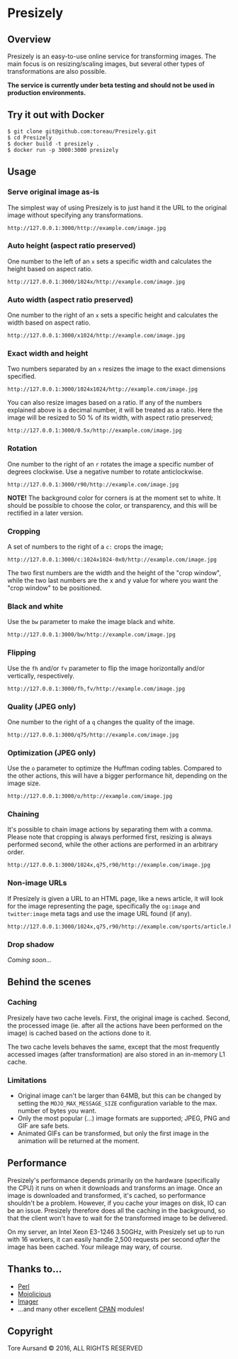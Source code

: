 # Presizely

## Overview

Presizely is an easy-to-use online service for transforming images. The main focus is on resizing/scaling images, but several other types of transformations are also possible.

**The service is currently under beta testing and should not be used in production environments.**

## Try it out with Docker

```
$ git clone git@github.com:toreau/Presizely.git
$ cd Presizely
$ docker build -t presizely .
$ docker run -p 3000:3000 presizely
```

## Usage

### Serve original image as-is

The simplest way of using Presizely is to just hand it the URL to the original image without specifying any transformations.

```
http://127.0.0.1:3000/http://example.com/image.jpg
```

### Auto height (aspect ratio preserved)

One number to the left of an `x` sets a specific width and calculates the height based on aspect ratio.

```
http://127.0.0.1:3000/1024x/http://example.com/image.jpg
```

### Auto width (aspect ratio preserved)

One number to the right of an `x` sets a specific height and calculates the width based on aspect ratio.

```
http://127.0.0.1:3000/x1024/http://example.com/image.jpg
```

### Exact width and height

Two numbers separated by an `x` resizes the image to the exact dimensions specified.

```
http://127.0.0.1:3000/1024x1024/http://example.com/image.jpg
```

You can also resize images based on a ratio. If any of the numbers explained above is a decimal number, it will be treated as a ratio. Here the image will be resized to 50 % of its width, with aspect ratio preserved;

```
http://127.0.0.1:3000/0.5x/http://example.com/image.jpg
```

### Rotation

One number to the right of an `r` rotates the image a specific number of degrees clockwise. Use a negative number to rotate anticlockwise.

```
http://127.0.0.1:3000/r90/http://example.com/image.jpg
```

**NOTE!** The background color for corners is at the moment set to white. It should be possible to choose the color, or transparency, and this will be rectified in a later version.

### Cropping

A set of numbers to the right of a `c:` crops the image;

```
http://127.0.0.1:3000/c:1024x1024-0x0/http://example.com/image.jpg
```

The two first numbers are the width and the height of the "crop window", while the two last numbers are the x and y value for where you want the "crop window" to be positioned.

### Black and white

Use the `bw` parameter to make the image black and white.

```
http://127.0.0.1:3000/bw/http://example.com/image.jpg
```

### Flipping

Use the `fh` and/or `fv` parameter to flip the image horizontally and/or vertically, respectively.

```
http://127.0.0.1:3000/fh,fv/http://example.com/image.jpg
```

### Quality (JPEG only)

One number to the right of a `q` changes the quality of the image.

```
http://127.0.0.1:3000/q75/http://example.com/image.jpg
```

### Optimization (JPEG only)

Use the `o` parameter to optimize the Huffman coding tables. Compared to the other actions, this will have a bigger performance hit, depending on the image size.

```
http://127.0.0.1:3000/o/http://example.com/image.jpg
```

### Chaining

It's possible to chain image actions by separating them with a comma. Please note that cropping is always performed first, resizing is always performed second,
while the other actions are performed in an arbitrary order.

```
http://127.0.0.1:3000/1024x,q75,r90/http://example.com/image.jpg
```

### Non-image URLs

If Presizely is given a URL to an HTML page, like a news article, it will look for the image representing the page, specifically the `og:image` and `twitter:image` meta tags and use the image URL found (if any).

```
http://127.0.0.1:3000/1024x,q75,r90/http://example.com/sports/article.html
```

### Drop shadow

*Coming soon...*

## Behind the scenes

### Caching

Presizely have two cache levels. First, the original image is cached. Second, the processed image (ie. after all the actions have been performed on the image) is cached based on the actions done to it.

The two cache levels behaves the same, except that the most frequently accessed images (after transformation) are also stored in an in-memory L1 cache.

### Limitations

* Original image can't be larger than 64MB, but this can be changed by setting the `MOJO_MAX_MESSAGE_SIZE` configuration variable to the max. number of bytes you want.
* Only the most popular (...) image formats are supported; JPEG, PNG and GIF are safe bets.
* Animated GIFs can be transformed, but only the first image in the animation will be returned at the moment.

## Performance

Presizely's performance depends primarily on the hardware (specifically the CPU) it runs on when it downloads and transforms an image. Once an image is downloaded and
transformed, it's cached, so performance shouldn't be a problem. However, if you cache your images on disk, IO can be an issue. Presizely therefore does all the caching
in the background, so that the client won't have to wait for the transformed image to be delivered.

On my server, an Intel Xeon E3-1246 3.50GHz, with Presizely set up to run with 16 workers, it can easily handle 2,500 requests per second *after* the image has been
cached. Your mileage may wary, of course.

## Thanks to...

* [Perl](https://www.perl.org/)
* [Mojolicious](http://mojolicious.org/)
* [Imager](https://metacpan.org/pod/Imager)
* ...and many other excellent [CPAN](https://metacpan.org/) modules!

## Copyright

Tore Aursand © 2016, ALL RIGHTS RESERVED
